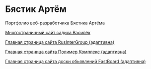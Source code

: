 # Бястик Артём

Портфолио веб-разработчика Бястика Артёма

[Многостраничный сайт садика Василёк](https://stalker3343.github.io/Vasilyok/ "Василёк")

[Главная страница сайта RusInterGroup (адаптивна)](https://stalker3343.github.io/RusInter%20Group/ "RusInterGroup")

[Главная страница сайта Полимер Комплекс (адаптивна)](https://stalker3343.github.io/PolimerComplex/ "Полимер Комплекс")

[Главная страница сайта доски обьявлений FastBoard (адаптивна)](https://stalker3343.github.io/Board/src/ "FastBoard")
